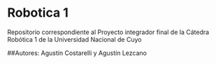 # Robotica 1
Repositorio correspondiente al Proyecto integrador final de la Cátedra Robótica 1 de la Universidad Nacional de Cuyo

##Autores: Agustín Costarelli y Agustín Lezcano
